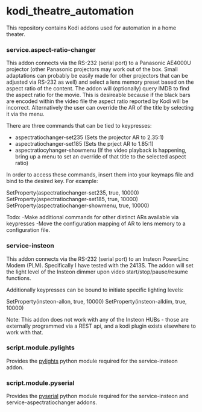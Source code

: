 # kodi_theatre_automation

This repository contains Kodi addons used for automation in a home theater.

### service.aspect-ratio-changer

This addon connects via the RS-232 (serial port) to a Panasonic AE4000U projector (other Panasonic projectors may work out of the box.  Small adaptations can probably be easily made for other projectors that can be adjusted via RS-232 as well) and select a lens memory preset based on the aspect ratio of the content.  The addon will (optionally) query IMDB to find the aspect ratio for the movie.  This is desireable because if the black bars are encoded within the video file the aspect ratio reported by Kodi will be incorrect.  Alternatively the user can override the AR of the title by selecting it via the menu.

There are three commands that can be tied to keypresses:
 - aspectratiochanger-set235 (Sets the projector AR to 2.35:1)
 - aspectratiochanger-set185 (Sets the prject AR to 1.85:1)
 - aspectratiocyhanger-showmenu (If the video playback is happening, bring up a menu to set an override of that title to the selected aspect ratio)
 
In order to access these commands, insert them into your keymaps file and bind to the desired key.  For example:

<f4>SetProperty(aspectratiochanger-set235, true, 10000)</f4>
<f5>SetProperty(aspectratiochanger-set185, true, 10000)</f5>
<f6>SetProperty(aspectratiochanger-showmenu, true, 10000)</f6>

Todo:
-Make additional commands for other distinct ARs available via keypresses
-Move the configuration mapping of AR to lens memory to a configuration file.

### service-insteon

This addon connects via the RS-232 (serial port) to an Insteon PowerLinc Modem (PLM).  Specifically I have tested with the 2413S.  The addon will set the light level of the Insteon dimmer upon video start/stop/pause/resume functions.  

Additionally keypresses can be bound to initiate specific lighting levels:

<f11>SetProperty(insteon-allon, true, 10000)</f11>
<f12>SetProperty(insteon-alldim, true, 10000)</f12>

Note:  This addon does not work with any of the Insteon HUBs - those are externally programmed via a REST api, and a kodi plugin exists elsewhere to work with that.

### script.module.pylights

Provides the [pylights](https://sourceforge.net/projects/pylights/) python module required for the service-insteon addon.

### script.module.pyserial

Provides the [pyserial]( "https://pypi.python.org/pypi/pyserial/2.7") python module required for the service-insteon and service-aspectratiochanger addons.
